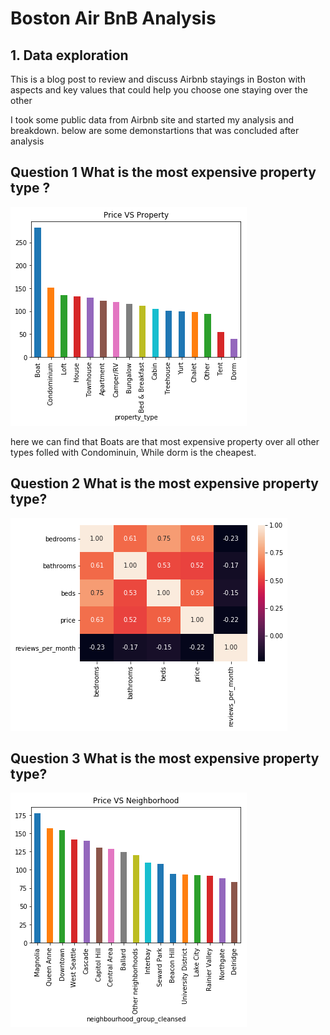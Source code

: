 # Boston Air BnB Analysis
## 1. Data exploration

This is a blog post to review and discuss Airbnb stayings in Boston with aspects and key values that could help you choose one staying over the other 

I took some public data from Airbnb site and started my analysis and breakdown. below are some demonstartions that was concluded after analysis 

## Question 1 What is the most expensive property type ?
![alt text](download.png)

here we can find that Boats are that most expensive property over all other types folled with Condominuin, While dorm is the cheapest.

## Question 2 What is the most expensive property type?
![alt text](chart.png)

## Question 3 What is the most expensive property type?
![alt text](N.png)

